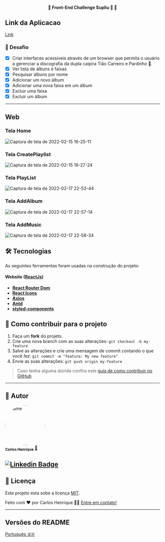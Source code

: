 <h4 align="center"> 
	🚧  Front-End Challenge Supliu 🚀 🚧
</h4>

## Link da Aplicacao
[Link](https://fumbling-experience.surge.sh/)


### 🏅  Desafio
- [x] Criar interfaces acessíveis através de um browser que permita o usuário a gerenciar a discografia da dupla caipira Tião Carreiro e Pardinho 🤠.
- [x] Ver lista de álbuns e faixas
- [x] Pesquisar álbuns por nome
- [x] Adicionar um novo álbum
- [x] Adicionar uma nova faixa em um álbum
- [x] Excluir uma faixa
- [x] Excluir um álbum

---

## Web

### Tela Home
![Captura de tela de 2022-02-15 16-25-11](https://user-images.githubusercontent.com/14335370/169169345-f8f8a014-0df0-4f0b-8d62-3c3a4d86c5c7.png)


### Tela CreatePlaylist
![Captura de tela de 2022-02-15 16-27-24](https://user-images.githubusercontent.com/14335370/169172782-ce237068-966f-44eb-a529-fec70444d407.png)

### Tela PlayList
![Captura de tela de 2022-02-17 22-53-44](https://user-images.githubusercontent.com/14335370/169172998-dc8507ba-33f7-43e6-ae6a-51d2491b4121.png)

### Tela AddAlbum
![Captura de tela de 2022-02-17 22-57-14](https://user-images.githubusercontent.com/14335370/169173356-9b54f43e-68b0-401d-80cb-4411f45cf651.png)

### Tela AddMusic
![Captura de tela de 2022-02-17 22-58-34](https://user-images.githubusercontent.com/14335370/169173432-3b09ac8b-2151-4c00-80cc-062b10e0f3b1.png)


## 🛠 Tecnologias

As seguintes ferramentas foram usadas na construção do projeto:

#### **Website**  ([ReactJs](https://reactjs.org/))

-   **[React Router Dom](https://github.com/ReactTraining/react-router/tree/master/packages/react-router-dom)**
-   **[React Icons](https://react-icons.github.io/react-icons/)**
-   **[Axios](https://github.com/axios/axios)**
-   **[Antd](https://ant.design/)**
-   **[styled-components](https://styled-components.com/)**

## 💪 Como contribuir para o projeto

1. Faça um **fork** do projeto.
2. Crie uma nova branch com as suas alterações: `git checkout -b my-feature`
3. Salve as alterações e crie uma mensagem de commit contando o que você fez: `git commit -m "feature: My new feature"`
4. Envie as suas alterações: `git push origin my-feature`
> Caso tenha alguma dúvida confira este [guia de como contribuir no GitHub](./CONTRIBUTING.md)

---

## 🦸 Autor

<a href="https://github.com/HEINRICK7">
 <img style="border-radius: 50%;" src="https://user-images.githubusercontent.com/14335370/153650468-2cdaf2d2-6ae6-47d3-b127-1ed03c1f6ca9.png" width="130px;" height="130px" alt="name"/>
 <br />
 <sub><b>Carlos Henrique</b></sub></a> <a href="https://github.com/HEINRICK7" title="gitHub">🚀</a>
 <br />

[![Linkedin Badge](https://img.shields.io/badge/-Henrique-blue?style=flat-square&logo=Linkedin&logoColor=white&link=https://www.linkedin.com/in/heinrickcostta/)](https://www.linkedin.com/in/heinrickcostta/) 
---
## 📝 Licença

Este projeto esta sobe a licença [MIT](./LICENSE).

Feito com ❤️ por Carlos Henrique 👋🏽 [Entre em contato!](https://www.linkedin.com/in/heinrickcostta/)

---

##  Versões do README

[Português 🇧🇷](./README.md)
